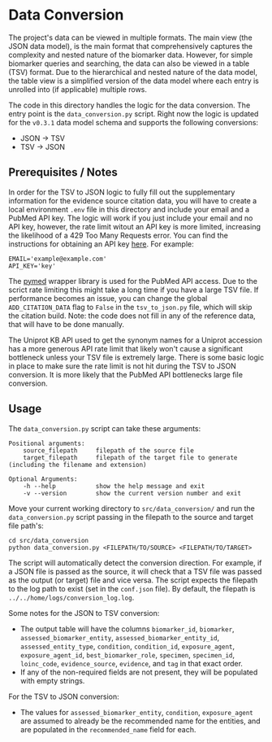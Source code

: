 # Data Conversion 

The project's data can be viewed in multiple formats. The main view (the JSON data model), is the main format that comprehensively captures the complexity and nested nature of the biomarker data. However, for simple biomarker queries and searching, the data can also be viewed in a table (TSV) format. Due to the hierarchical and nested nature of the data model, the table view is a simplified version of the data model where each entry is unrolled into (if applicable) multiple rows. 

The code in this directory handles the logic for the data conversion. The entry point is the `data_conversion.py` script. Right now the logic is updated for the `v0.3.1` data model schema and supports the following conversions:
- JSON -> TSV
- TSV -> JSON 

## Prerequisites / Notes

In order for the TSV to JSON logic to fully fill out the supplementary information for the evidence source citation data, you will have to create a local environment `.env` file in this directory and include your email and a PubMed API key. The logic will work if you just include your email and no API key, however, the rate limit witout an API key is more limited, increasing the likelihood of a 429 Too Many Requests error. You can find the instructions for obtaining an API key [here](https://ncbiinsights.ncbi.nlm.nih.gov/2017/11/02/new-api-keys-for-the-e-utilities/). For example:

```
EMAIL='example@example.com'
API_KEY='key'
```

The [pymed](https://github.com/gijswobben/pymed) wrapper library is used for the PubMed API access. Due to the scrict rate limiting this might take a long time if you have a large TSV file. If performance becomes an issue, you can change the global `ADD_CITATION_DATA` flag to `False` in the `tsv_to_json.py` file, which will skip the citation build. Note: the code does not fill in any of the reference data, that will have to be done manually. 

The Uniprot KB API used to get the synonym names for a Uniprot accession has a more generous API rate limit that likely won't cause a significant bottleneck unless your TSV file is extremely large. There is some basic logic in place to make sure the rate limit is not hit during the TSV to JSON conversion. It is more likely that the PubMed API bottlenecks large file conversion. 

## Usage 

The `data_conversion.py` script can take these arguments: 

``` 
Positional arguments:
    source_filepath     filepath of the source file
    target_filepath     filepath of the target file to generate (including the filename and extension)

Optional Arguments:
    -h --help           show the help message and exit 
    -v --version        show the current version number and exit
```

Move your current working directory to `src/data_conversion/` and run the `data_conversion.py` script passing in the filepath to the source and target file path's: 

```
cd src/data_conversion
python data_conversion.py <FILEPATH/TO/SOURCE> <FILEPATH/TO/TARGET>
```

The script will automatically detect the conversion direction. For example, if a JSON file is passed as the source, it will check that a TSV file was passed as the output (or target) file and vice versa. The script expects the filepath to the log path to exist (set in the `conf.json` file). By default, the filepath is `../../home/logs/conversion_log.log`. 

Some notes for the JSON to TSV conversion: 
- The output table will have the columns `biomarker_id`, `biomarker`, `assessed_biomarker_entity`, `assessed_biomarker_entity_id`, `assessed_entity_type`, `condition`, `condition_id`, `exposure_agent`, `exposure_agent_id`, `best_biomarker_role`, `specimen`, `specimen_id`, `loinc_code`, `evidence_source`, `evidence`, and `tag` in that exact order.
- If any of the non-required fields are not present, they will be populated with empty strings.

For the TSV to JSON conversion: 
- The values for `assessed_biomarker_entity`, `condition`, `exposure_agent` are assumed to already be the recommended name for the entities, and are populated in the `recommended_name` field for each. 